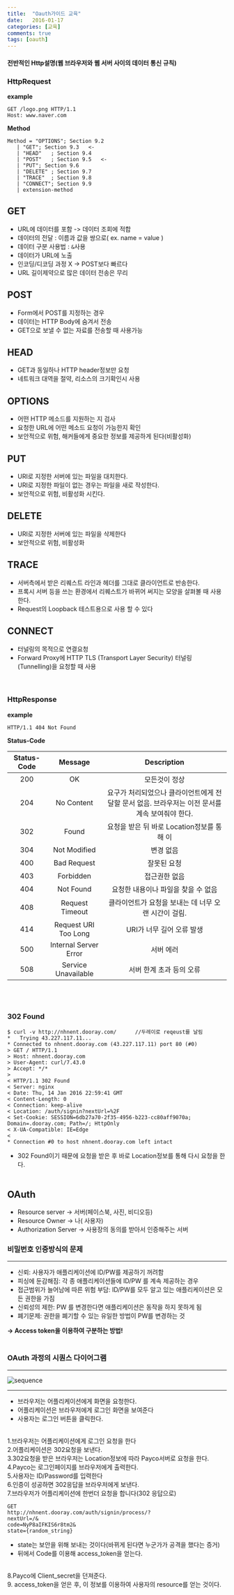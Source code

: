 ```yaml
---
title:  "Oauth가이드 교육"
date:   2016-01-17
categories: [교육]
comments: true
tags: [oauth]
---
```


#### 전반적인 Http설명(웹 브라우저와 웹 서버 사이의 데이터 통신 규칙) 

### HttpRequest
    

**example**

    GET /logo.png HTTP/1.1
    Host: www.naver.com

**Method**

    
    Method = "OPTIONS"; Section 9.2
       | "GET"; Section 9.3   <-
       | "HEAD"   ; Section 9.4
       | "POST"   ; Section 9.5   <-
       | "PUT"; Section 9.6
       | "DELETE" ; Section 9.7
       | "TRACE"  ; Section 9.8
       | "CONNECT"; Section 9.9
       | extension-method



## GET
- URL에 데이터를 포함 -> 데이터 조회에 적합
- 데이터의 전달 : 이름과 값을 쌍으로( ex. name = value )
- 데이터 구분 사용법 : `&`사용
 - 데이터가 URL에 노출
 - 인코딩/디코딩 과정 X -> POST보다 빠르다
 - URL 길이제약으로 많은 데이터 전송은 무리

## POST
- Form에서 POST를 지정하는 경우 
- 데이터는 HTTP Body에 숨겨서 전송
- GET으로 보낼 수 없는 자료를 전송할 때 사용가능

## HEAD
- GET과 동일하나 HTTP header정보만 요청
- 네트워크 대역을 절약, 리소스의 크기확인시 사용

## OPTIONS
- 어떤 HTTP 메소드를 지원하는 지 검사
- 요청한 URL에 어떤 메소드 요청이 가능한지 확인
- 보안적으로 위험, 해커들에게 중요한 정보를 제공하게 된다(비활성화)

## PUT
- URI로 지정한 서버에 있는 파일을 대치한다.
- URI로 지정한 파일이 없는 경우는 파일을 새로 작성한다.
- 보안적으로 위험, 비활성화 시킨다.

## DELETE
- URI로 지정한 서버에 있는 파일을 삭제한다
- 보안적으로 위험, 비활성화

## TRACE
- 서버측에서 받은 리퀘스트 라인과 헤더를 그대로 클라이언트로 반송한다.
- 프록시 서버 등을 쓰는 환경에서 리퀘스트가 바뀌어 써지는 모양을 살펴볼 때 사용한다.
- Request의 Loopback 테스트용으로 사용 할 수 있다

## CONNECT
- 터널링의 목적으로 연결요청
- Forward Proxy에 HTTP TLS (Transport Layer Security) 터널링 (Tunnelling)을 요청할 때 사용
<BR><BR><BR>

### HttpResponse

**example**

    HTTP/1.1 404 Not Found

**Status-Code**   
     
| Status-Code | Message | Description |
| :----------: | :---------: | :----------: |
| 200    | OK       | 모든것이 정상       |
| 204    | No Content       | 요구가 처리되었으나 클라이언트에게 전달할 문서 없음. 브라우저는 이전 문서를 계속 보여줘야 한다.       |
| 302    | Found       | 요청을 받은 뒤 바로 Location정보를 통해 이       |
| 304    | Not Modified       | 변경 없음       |
| 400    | Bad Request       | 잘못된 요청       |
| 403    | Forbidden       | 접근권한 없음       |
| 404    | Not Found       | 	요청한 내용이나 파일을 찾을 수 없음      |
| 408    | Request Timeout       | 클라이언트가 요청을 보내는 데 너무 오랜 시간이 걸림.       |
| 414    | Request URI Too Long       | URI가 너무 길어 오류 발생       |
| 500    | Internal Server Error       | 서버 에러       |
| 508    | Service Unavailable       | 	서버 한계 초과 등의 오류       |

<br><Br>

### 302 Found

    $ curl -v http://nhnent.dooray.com/      //두레이로 reqeust를 날림
    *   Trying 43.227.117.11...
    * Connected to nhnent.dooray.com (43.227.117.11) port 80 (#0)
    > GET / HTTP/1.1                         
    > Host: nhnent.dooray.com
    > User-Agent: curl/7.43.0
    > Accept: */*
    >
    < HTTP/1.1 302 Found
    < Server: nginx
    < Date: Thu, 14 Jan 2016 22:59:41 GMT
    < Content-Length: 0
    < Connection: keep-alive
    < Location: /auth/signin?nextUrl=%2F
    < Set-Cookie: SESSION=6db27a70-2f35-4956-b223-cc80aff9070a; Domain=.dooray.com; Path=/; HttpOnly
    < X-UA-Compatible: IE=Edge
    <
    * Connection #0 to host nhnent.dooray.com left intact

- 302 Found이기 때문에 요청을 받은 후 바로 Location정보를 통해 다시 요청을 한다.<br><br>

## OAuth

- Resource server -> 서버(페이스북, 사진, 비디오등)
- Resource Owner -> 나( 사용자)
- Authorization Server -> 사용장의 동의를 받아서 인증해주는 서버

### 비밀번호 인증방식의 문제
---
- 신뢰: 사용자가 애플리케이션에 ID/PW를 제공하기 꺼려함
- 피싱에 둔감해짐: 각 종 애플리케이션들에 ID/PW 를 계속 제공하는 경우
- 접근범위가 늘어남에 따른 위험 부담: ID/PW를 모두 알고 있는 애플리케이션은 모든 권한을 가짐
- 신뢰성의 제한: PW 를 변경한다면 애플리케이션은 동작을 하지 못하게 됨
- 폐기문제: 권한을 폐기할 수 있는 유일한 방법이 PW를 변경하는 것

__-> Access token을 이용하여 구분하는 방법!__
<br><br>

### OAuth 과정의 시퀀스 다이어그램
---
![sequence](https://scontent.xx.fbcdn.net/hphotos-xtl1/v/t1.0-9/12552519_946135498808831_407486787403867446_n.jpg?oh=cb906ae4d1880d78e8b783c7cfcfd051&oe=57349238)

---
- 브라우저는 어플리케이션에게 화면을 요청한다.<br>
- 어플리케이션은 브라우저에게 로그인 화면을 보여준다<br>
- 사용자는 로그인 버튼을 클릭한다.<br><br>


1.브라우저는 어플리케이션에게 로그인 요청을 한다<br>
2.어플리케이션은 302요청을 보낸다.<br>
3.302요청을 받은 브라우저는 Location정보에 따라 Payco서버로 요청을 한다.<br>
4.Payco는 로그인페이지를 브라우저에게 출력한다.<br>
5.사용자는 ID/Password를 입력한다<br>
6.인증이 성공하면 302응답을 브라우저에게 보낸다.<br>
7.브라우저가 어플리케이션에 한번더 요청을 합니다(302 응답으로)<br>


    GET
    http://nhnent.dooray.com/auth/signin/process/?
    nextUrl=/&
    code=NyP8aIFKIS6r8tm2&
    state={random_string}

- state는 보안을 위해 보내는 것이다(바뀌게 된다면 누군가가 공격을 했다는 증거)
- 뒤에서 Code를 이용해 access_token을 얻는다.

<br>
8.Payco에 Client_secret을 던져준다.

<br>
9. access_token을 얻은 후, 이 정보를 이용하여 사용자의 resource를 얻는 것이다.<br>
